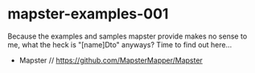 # mapster-examples-001
Because the examples and samples mapster provide makes no sense to me, what the heck is "[name]Dto" anyways? Time to find out here...

- Mapster // https://github.com/MapsterMapper/Mapster
